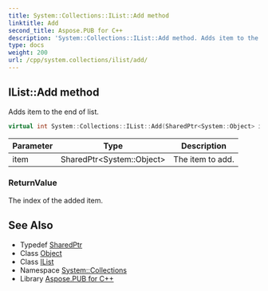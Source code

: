 ```yaml
---
title: System::Collections::IList::Add method
linktitle: Add
second_title: Aspose.PUB for C++
description: 'System::Collections::IList::Add method. Adds item to the end of list in C++.'
type: docs
weight: 200
url: /cpp/system.collections/ilist/add/
---
```

## IList::Add method


Adds item to the end of list.

```cpp
virtual int System::Collections::IList::Add(SharedPtr<System::Object> item)=0
```


| Parameter | Type | Description |
| --- | --- | --- |
| item | SharedPtr\<System::Object\> | The item to add. |

### ReturnValue

The index of the added item.

## See Also

* Typedef [SharedPtr](../../../system/sharedptr/)
* Class [Object](../../../system/object/)
* Class [IList](../)
* Namespace [System::Collections](../../)
* Library [Aspose.PUB for C++](../../../)
